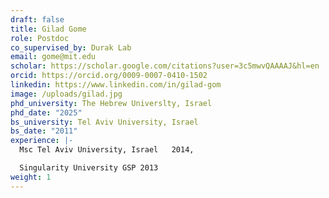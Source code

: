 ```yaml
---
draft: false
title: Gilad Gome
role: Postdoc
co_supervised_by: Durak Lab
email: gome@mit.edu
scholar: https://scholar.google.com/citations?user=3c5mwvQAAAAJ&hl=en
orcid: https://orcid.org/0009-0007-0410-1502
linkedin: https://www.linkedin.com/in/gilad-gom
image: /uploads/gilad.jpg
phd_university: The Hebrew Universlty, Israel
phd_date: "2025"
bs_university: Tel Aviv University, Israel
bs_date: "2011"
experience: |-
  Msc Tel Aviv University, Israel   2014,

  Singularity University GSP 2013
weight: 1
---
```

